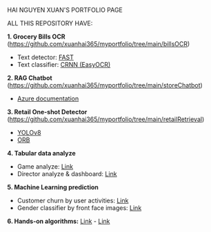 HAI NGUYEN XUAN'S PORTFOLIO PAGE

ALL THIS REPOSITORY HAVE:

**1. Grocery Bills OCR** (https://github.com/xuanhai365/myportfolio/tree/main/billsOCR)
   - Text detector: [FAST](https://github.com/czczup/FAST)
   - Text classifier: [CRNN (EasyOCR)](https://github.com/JaidedAI/EasyOCR)
     
**2. RAG Chatbot** (https://github.com/xuanhai365/myportfolio/tree/main/storeChatbot)
   - [Azure documentation](https://github.com/Azure-Samples/azure-search-openai-demo-csharp)
     
**3. Retail One-shot Detector** (https://github.com/xuanhai365/myportfolio/tree/main/retailRetrieval)
   - [YOLOv8](https://github.com/ultralytics/ultralytics)
   - [ORB](https://docs.opencv.org/4.x/d1/d89/tutorial_py_orb.html)
     
**4. Tabular data analyze**
   - Game analyze: [Link](https://github.com/xuanhai365/myportfolio/tree/main/gameAnalyze)
   - Director analyze & dashboard: [Link](https://github.com/xuanhai365/myportfolio/tree/main/directorAnalyze)
     
**5. Machine Learning prediction**
   - Customer churn by user activities: [Link](https://github.com/xuanhai365/myportfolio/tree/main/customerChurn)
   - Gender classifier by front face images: [Link](https://github.com/xuanhai365/myportfolio/tree/main/genderClassifier)
     
**6. Hands-on algorithms:** [Link](https://github.com/xuanhai365/myportfolio/tree/main/handsOnAlgs) - [Link](https://github.com/xuanhai365/myportfolio/tree/main/contentRecSys)

